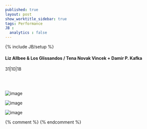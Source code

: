 ```yaml
---
published: true
layout: post
show_worktitle_sidebar: true
tags: Performance
JB :
  analytics : false
---
```


{% include JB/setup %}




<p>
<h4>Liz Allbee & Los Glissandos / Tena Novak Vincek + Damir P. Kafka</h4>
31|10|18

<br /><br />
</p><p>
<img src="{{ site.url }}/images/liz_allbee.jpg" alt="image">
</p><p>
<img src="{{ site.url }}/images/glissandos.jpg" alt="image">
</p><p>
<img src="{{ site.url }}/images/kafka.jpg" alt="image">	
</p>



{% comment %}
{% endcomment %}